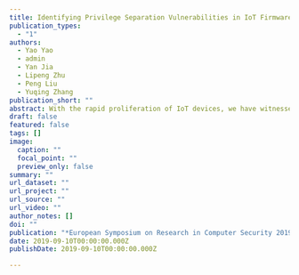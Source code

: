 ```yaml
---
title: Identifying Privilege Separation Vulnerabilities in IoT Firmware with Symbolic Execution
publication_types:
  - "1"
authors:
  - Yao Yao
  - admin
  - Yan Jia
  - Lipeng Zhu
  - Peng Liu
  - Yuqing Zhang
publication_short: ""
abstract: With the rapid proliferation of IoT devices, we have witnessed increasing security breaches targeting IoT devices. To address this, considerable attention has been drawn to the vulnerability discovery of IoT firmware. However, in contrast to the traditional firmware bugs/vulnerabilities (e.g. memory corruption), the privilege separation model in IoT firmware has not yet been systematically investigated. In this paper, we conducted an in-depth security analysis of the privilege separation model of IoT firmware and identified a previously unknown vulnerability called privilege separation vulnerability. By combining loading information extraction, library function recognition and symbolic execution, we developed Gerbil, a firmware-analysis-specific extension of the Angr framework for analyzing binaries to effectively identify privilege separation vulnerabilities in IoT firmware. So far, we have evaluated Gerbil on 106 real-world IoT firmware images (100 of which are bare-metal and RTOS-based device firmware. Gerbil have successfully detected privilege separation vulnerabilities in 69 of them. We have also verified and exploited the privilege separation vulnerabilities in several popular smart devices including Xiaomi smart gateway, Changdi smart oven and TP-Link smart WiFi plug. Our research demonstrates that an attacker can leverage the privilege separation vulnerability to launch a border spectrum of attacks such as malicious firmware replacement and denial of service.
draft: false
featured: false
tags: []
image:
  caption: ""
  focal_point: ""
  preview_only: false
summary: ""
url_dataset: ""
url_project: ""
url_source: ""
url_video: ""
author_notes: []
doi: ""
publication: "*European Symposium on Research in Computer Security 2019 (ESORICS)*, **CCF-B**"
date: 2019-09-10T00:00:00.000Z
publishDate: 2019-09-10T00:00:00.000Z

---
```

